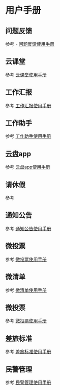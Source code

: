 
# 用户手册 


## 问题反馈 <Badge text="beta" type="warning"/>

参考 - [问题反馈使用手册](./feedBackHelpDocs.md)


## 云课堂

参考 [云课堂使用手册](./cloudClassHelpDocs.md)


## 工作汇报

参考 [工作汇报使用手册](./workReportHelpDocs.md)

## 工作助手

参考 [工作助手使用手册](./workAssistantHelpDocs)

## 云盘app

参考 [云盘app使用手册](./cloudDiskHelpDocs)


##  请休假

参考 

## 通知公告

参考 [通知公告使用手册](./noticeHelpDocs.md)

## 微投票

参考 [微投票使用手册](./microvotingHelpDocs.md)

## 微清单

参考 [微清单使用手册](./microvotingHelpDocs.md)

## 微投票

参考 [微投票使用手册](./microvotingHelpDocs.md)

## 差旅标准

参考 [差旅标准使用手册](./travelStandardsHelpDocs.md)

## 民警管理

参考 [民警管理使用手册](./policeManageHeloDocs.md)
